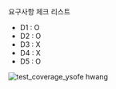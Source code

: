 요구사항 체크 리스트
- D1 : O
- D2 : O
- D3 : X
- D4 : X
- D5 : O

![test_coverage_ysofe hwang](https://github.com/user-attachments/assets/edf2726f-61f0-4ed5-b892-c2d4b9f6b179)
